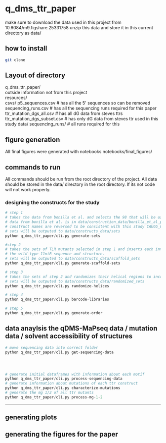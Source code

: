 # q_dms_ttr_paper

make sure to download the data used in this project from 10.6084/m9.figshare.25331758
unzip this data and store it in this current directory as data/ <br>

## how to install 

```bash
git clone 
```

## Layout of directory

q_dms_ttr_paper/<br>
outside information not from this project<br>
	resources/ <br>
		csvs/ 
			p5_sequences.csv  			# has all the 5' sequences so can be removed
			sequencing_runs.csv			# has all the sequencing runs required for this paper
			ttr_mutation_dgs_all.csv	# has all dG data from steves ttrs 
			ttr_mutation_dgs_subset.csv # has only dG data from steves ttr used in this study
	data/
		sequencing_runs/ # all runs required for this 

## figure generation 

All final figures were generated with notebooks 
notebooks/final_figures/



## commands to run
All commands should be run from the root directory of the project. All data should be stored in the data/ directory in the root 
directory. If its not code will not work properly.

### designing the constructs for the study 
```python
# step 1
# takes the data from bonilla et al. and selects the 98 that will be used in this study
# data from bonilla et al. is in data/construction_data/bonilla_et_al_pnas_2021
# construct names are reversed to be consistent with this study CAUGG_CCUAAA to CCUAAA_CAUGG
# sets will be outputed to data/constructs_data/sets
python q_dms_ttr_paper/cli.py generate-sets

#step 2 
# takes the sets of TLR mutants selected in step 1 and inserts each into the miniTTR scaffold in replace of 
# the wild-type 11ntR sequence and structure.
# sets will be outputed to data/constructs_data/scaffold_sets
python q_dms_ttr_paper/cli.py generate-scaffold-sets

# step 3 
# takes the sets of step 2 and randomizes their helical regions to increase the diversity of the library.
# sets will be outputed to data/constructs_data/randomized_sets
python q_dms_ttr_paper/cli.py randomize-helices

# step 4 
python q_dms_ttr_paper/cli.py barcode-libraries

# step 5 
python q_dms_ttr_paper/cli.py generate-order

```

## data anaylsis the qDMS-MaPseq data / mutation data / solvent accessibility of structures

```python
# move sequencing data into correct folder
python q_dms_ttr_paper/cli.py get-sequencing-data




# generate initial dataframes with information about each motif
python q_dms_ttr_paper/cli.py process-sequencing-data
# generate information about mutations of each ttr construct 
python q_dms_ttr_paper/cli.py characterize-mutations
# generate the mg 1/2 of all ttr mutants
python q_dms_ttr_paper/cli.py process-mg-1-2

```

----------

## generating plots 




## generating the figures for the paper 



